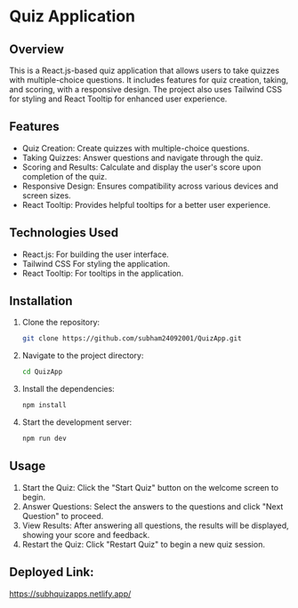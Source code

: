 # Quiz Application

## Overview

This is a React.js-based quiz application that allows users to take quizzes with multiple-choice questions. It includes features for quiz creation, taking, and scoring, with a responsive design. The project also uses Tailwind CSS for styling and React Tooltip for enhanced user experience.

## Features

- Quiz Creation: Create quizzes with multiple-choice questions.
- Taking Quizzes: Answer questions and navigate through the quiz.
- Scoring and Results: Calculate and display the user's score upon completion of the quiz.
- Responsive Design: Ensures compatibility across various devices and screen sizes.
- React Tooltip: Provides helpful tooltips for a better user experience.

## Technologies Used

- React.js: For building the user interface.
- Tailwind CSS For styling the application.
- React Tooltip: For tooltips in the application.

## Installation

1. Clone the repository:

   ```bash
   git clone https://github.com/subham24092001/QuizApp.git
   ```

2. Navigate to the project directory:

   ```bash
   cd QuizApp
   ```

3. Install the dependencies:

   ```bash
   npm install
   ```

4. Start the development server:

   ```bash
   npm run dev
   ```

## Usage

1. Start the Quiz: Click the "Start Quiz" button on the welcome screen to begin.
2. Answer Questions: Select the answers to the questions and click "Next Question" to proceed.
3. View Results: After answering all questions, the results will be displayed, showing your score and feedback.
4. Restart the Quiz: Click "Restart Quiz" to begin a new quiz session.



## Deployed Link:
https://subhquizapps.netlify.app/
